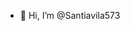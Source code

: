 - 👋 Hi, I’m @Santiavila573


<!---
Santiavila573/Santiavila573 is a ✨ special ✨ repository because its `README.md` (this file) appears on your GitHub profile.
You can click the Preview link to take a look at your changes.
--->
